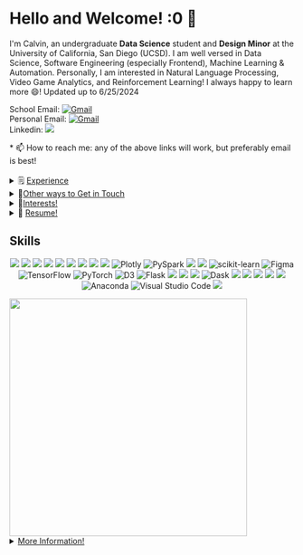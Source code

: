 # Hello and Welcome! :0 👋
I'm Calvin, an undergraduate **Data Science** student and **Design Minor** at the University of California, San Diego (UCSD). I am well versed in Data Science, Software Engineering (especially Frontend), Machine Learning & Automation. Personally, I am interested in Natural Language Processing, Video Game Analytics, and Reinforcement Learning! I always happy to learn more 😄! Updated up to 6/25/2024

<p align="left">
School Email: 
<a href="mailto:can005@ucsd.edu"><img alt="Gmail" src="https://img.shields.io/badge/Gmail-D14836?style=for-the-badge&logo=gmail&logoColor=white"/></a><br>
Personal Email: 
<a href="mailto:calviinnguyenn@gmail.com.com"><img alt="Gmail" src="https://img.shields.io/badge/Gmail-D14836?style=for-the-badge&logo=gmail&logoColor=white"/></a><br>
Linkedin:
<a href="https://www.linkedin.com/in/calvin-nguyen-1089b51a1/"><img src="https://img.shields.io/badge/linkedin%20-%230077B5.svg?&style=for-the-badge&logo=linkedin&logoColor=white"/></a>
</p>
* 📫 How to reach me: any of the above links will work, but preferably email is best!
<br>

<br>
<details>
  <summary>🗒️ <ins>Experience</ins></summary>
  <br>

  Currently, I am a Data Science & Analytics Intern @ Skechers. 

  My past experience includes:
- VP Projects of ACM managing 30+ projects for AI, Design, and Software Engineering. 
- Data Science Mentee working with Deloitte to solve a drug use problem: [Slideshow](https://docs.google.com/presentation/d/1g5-QjywmVWw5SFk_CMmucitgdponL5y60jOHJCd4aS8/edit?usp=sharing)
- Researcher at Scripps Institute of Oceanography for using NLP for climate action documents
- Data Science Intern at Hey Social Good working on making the sustainability assessments more efficient
- Project Lead for DS3 Consulting
- Frontend Engineer with the GAMED website
- Linear Algebra Supplemental Instruction Leader to over 100+ students

---

</details>

<details>
  <summary>📧<ins>Other ways to Get in Touch</ins></summary>
<br> 
  
Please feel free to contact me with any of the following methods: 
- **Email:** Please identify yourself with your Github username and how you found me in your email
  - Preferably, contact through my personal email above! 'calviinnguyenn@gmail.com'
- **Github:** Click [here](https://github.com/Neniflight/Nenifight/issues/new) to leave an issue. If you would like to report an issue about one of my projects, leave an issue in the relevant project repository.
- **LinkedIn:** Click [here](https://www.linkedin.com/in/calvin-nguyen-1089b51a1/) to connect and message with me! Also see what other experiences I have!

---

</details>

<details>
  <summary>🤩<ins>Interests!</ins> </summary>
  <br>

  * Playing Music with my Clarinet 🎶 
  * Competitive Mario Kart with UCSD 🚗 
  * Cooking 🧑‍🍳
  * Thrifting 💼
  * Drawing ✍️
  * Long Car Rides 🛞

---

</details>

<details>
  <summary>📝 <ins>Resume!</ins> </summary>
  <br>
  
  * [Data Science](https://drive.google.com/file/d/1EJBvsDUc0GpzPKZ0ax2eDiKshFvNkLqq/view?usp=sharing)
  * [Software Engineer](https://drive.google.com/file/d/1XgVacHmKKVHsxzd3UGR6ZFIHhm0SXH0A/view?usp=sharing)

---

</details>

## Skills
<p align="center">
<img src="https://img.shields.io/badge/python%20-%2314354C.svg?&style=for-the-badge&logo=python&logoColor=white"/>
<img src="https://img.shields.io/badge/javascript-black?style=for-the-badge&logo=Javascript&logoColor=black&color=F7DF1E"/>
<img src="https://img.shields.io/badge/SQL-white?style=for-the-badge&logo=MySQL&logoColor=black&color=08668E"/>
<img src="https://img.shields.io/badge/Databricks-white?style=for-the-badge&logo=Databricks&logoColor=black&color=FF3621"/>
<img src="https://img.shields.io/badge/aws-white?style=for-the-badge&logo=amazonwebservices&logoColor=white&color=232F3E"/>
<img src="https://img.shields.io/badge/react-white?style=for-the-badge&logo=react&logoColor=black&color=1082A7"/>
<img src="https://img.shields.io/badge/next-white?style=for-the-badge&logo=next.js&logoColor=white&color=black"/>
<img src="https://img.shields.io/badge/Jupyter%20-%23F37626.svg?&style=for-the-badge&logo=Jupyter&logoColor=white"/>
<img src="https://img.shields.io/badge/pandas%20-%23150458.svg?&style=for-the-badge&logo=pandas&logoColor=white"/>
<img alt="Plotly" src="https://img.shields.io/badge/Plotly-3775A9?style=for-the-badge&logo=plotly&logoColor=white"/>
<img alt="PySpark" src="https://img.shields.io/badge/PySpark-white?style=for-the-badge&logo=apache%20spark&logoColor=white&color=E47217"/>
<img src="https://img.shields.io/badge/numpy%20-%23013243.svg?&style=for-the-badge&logo=numpy&logoColor=white" />
<img src="https://img.shields.io/badge/SciPy-%230C55A5.svg?style=for-the-badge&logo=scipy&logoColor=%white">
<img alt="scikit-learn" src="https://img.shields.io/badge/sklearn-F7931E?style=for-the-badge&logo=scikit-learn&logoColor=white"/>
<img alt="Figma" src="https://img.shields.io/badge/Figma-white?style=for-the-badge&logo=figma&logoColor=white&color=1F1F27 "/>
<img alt="TensorFlow" src="https://img.shields.io/badge/TensorFlow%20-%23FF6F00.svg?&style=for-the-badge&logo=TensorFlow&logoColor=white"/>
<img alt="PyTorch" src="https://img.shields.io/badge/PyTorch%20-%23EE4C2C.svg?&style=for-the-badge&logo=PyTorch&logoColor=white"/>
<img alt="D3" src="https://img.shields.io/badge/D3-white?style=for-the-badge&logo=d3.js&logoColor=white&color=E47217"/>
<img alt="Flask" src="https://img.shields.io/badge/Flask-000000?style=for-the-badge&logo=flask&logoColor=white"/>
<img src="https://img.shields.io/badge/AWS%20-%23FF9900.svg?&style=for-the-badge&logo=amazon-aws&logoColor=white"/>
<img src="https://img.shields.io/badge/selenium-white?style=for-the-badge&logo=selenium&logoColor=white&color=00B400"/>
<img src="https://img.shields.io/badge/confluence-white?style=for-the-badge&logo=confluence&logoColor=white&color=172B4D"/>
<img alt="Dask" src="https://img.shields.io/badge/Dask-FDA061?style=for-the-badge&logo=dask&logoColor=white">
<img src="https://img.shields.io/badge/html5%20-%23E34F26.svg?&style=for-the-badge&logo=html5&logoColor=white"/>
<img src="https://img.shields.io/badge/css3%20-%231572B6.svg?&style=for-the-badge&logo=css3&logoColor=white"/>
<img src="https://img.shields.io/badge/latex%20-%23008080.svg?&style=for-the-badge&logo=latex&logoColor=white"/>
<img src="https://img.shields.io/badge/r-%23276DC3.svg?style=for-the-badge&logo=r&logoColor=white"/>
<img src="https://img.shields.io/badge/github%20-%23121011.svg?&style=for-the-badge&logo=github&logoColor=white"/>
<img alt="Anaconda" src="https://img.shields.io/badge/Anaconda-44A833?style=for-the-badge&logo=anaconda&logoColor=white"/>
<img alt="Visual Studio Code" src="https://img.shields.io/badge/VisualStudioCode-0078d7.svg?style=for-the-badge&logo=visual-studio-code&logoColor=white"/>
<img src="https://img.shields.io/badge/Jira-0052CC?style=for-the-badge&logo=Jira&logoColor=white"/>
</p>

<tr align="center">
  <td><img src="https://streak-stats.demolab.com?user=neniflight&ring=DD6304&theme=jolly" width="420"/> </td>
</tr>

<details>
  <summary><ins>More Information!</ins></summary>
  <br>

  ## Experience in:
  * Data Science
  * Natural Language Processing
  * Frontend Programming
  * UI/UX Design
  * Agile/Scrum
  * Machine Learning
  * Recommender Systems
---

  ## Projects:
  * League of Legends Competitive Analysis: [Website](https://kchan2203.github.io/2022_lol_comp_data_analysis/)
  * [GAMED](https://ucsdgamed.onrender.com/) : Website to find games with play with other gamers 
  * League of Legends Champion Prediction: [Website](https://kchan2203.github.io/2022_lol_comp_model/)
  * Political Sentiment Analysis with BERT
  * Covid Grade Inflation Study: [Video](https://www.youtube.com/watch?v=PG2LRgOwt_0), [Slideshow](https://docs.google.com/presentation/d/1qIMXz5U-no4Nm5EKTenvvpKOA9hW7ruuRUB3G-q0vHU/edit?usp=sharing)
  * Factors leading to the Rise of Esports in Different Regions: [Video](https://www.youtube.com/watch?v=TtQje8LZ1V4), [Report](https://github.com/drsimpkins-teaching/cogs109_ss1_23_group_19/blob/main/FinalReport_group19.ipynb)
  * Google Establishment Recommendation System: [Paper](https://drive.google.com/file/d/1gaSdtogymOK6ArwyHyrFyv1qOFVXXtmG/view?usp=sharing)
</details>
